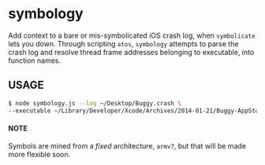 
# symbology
Add context to a bare or mis-symbolicated iOS crash log, when `symbolicate` lets you down. Through scripting `atos`, `symbology` attempts to parse the crash log and resolve thread frame addresses belonging to executable, into function names.

## USAGE
```sh
$ node symbology.js --log ~/Desktop/Buggy.crash \
--executable ~/Library/Developer/Xcode/Archives/2014-01-21/Buggy-AppStore\ 1-21-14,\ 14.22.xcarchive/Products/Applications/Buggy.app/Buggy
```

#### NOTE
Symbols are mined from a *fixed* architecture, `armv7`, but that will be made more flexible soon.
